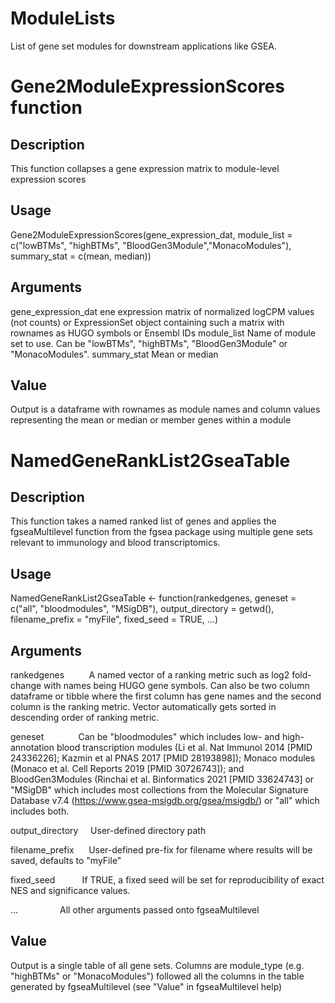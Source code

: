 # ModuleLists

List of gene set modules for downstream applications like GSEA.

# Gene2ModuleExpressionScores function

## Description

This function collapses a gene expression matrix to module-level expression scores

## Usage

Gene2ModuleExpressionScores(gene_expression_dat, module_list = c("lowBTMs", "highBTMs", "BloodGen3Module","MonacoModules"), summary_stat = c(mean, median)) 

## Arguments

gene_expression_dat ene expression matrix of normalized logCPM values (not counts) or ExpressionSet object containing such a matrix with rownames as HUGO symbols or Ensembl IDs
module_list Name of module set to use. Can be "lowBTMs", "highBTMs", "BloodGen3Module" or "MonacoModules".
summary_stat Mean or median

## Value

Output is a dataframe with rownames as module names and column values representing the mean or median or member genes within a module


# NamedGeneRankList2GseaTable

## Description

This function takes a named ranked list of genes and applies the fgseaMultilevel function from the fgsea package using multiple gene sets relevant to immunology and blood transcriptomics.

## Usage

NamedGeneRankList2GseaTable <- function(rankedgenes, geneset = c("all", "bloodmodules", "MSigDB"), output_directory = getwd(), filename_prefix = "myFile", fixed_seed = TRUE, ...)

## Arguments

rankedgenes          A named vector of a ranking metric such as log2 fold-change with names being HUGO gene symbols. Can also be two column dataframe or tibble       where the first column has gene names and the second column is the ranking metric. Vector automatically gets sorted in descending order of ranking metric.

geneset              Can be "bloodmodules" which includes low- and high-annotation blood transcription modules (Li et al. Nat Immunol 2014 [PMID 24336226]; Kazmin et al PNAS 2017 [PMID 28193898]); Monaco modules (Monaco et al. Cell Reports 2019 [PMID 30726743]); and BloodGen3Modules (Rinchai et al. Binformatics 2021 [PMID 33624743] or "MSigDB" which includes most collections from the Molecular Signature Database v7.4 (https://www.gsea-msigdb.org/gsea/msigdb/) or "all" which includes both.

output_directory     User-defined directory path

filename_prefix      User-defined pre-fix for filename where results will be saved, defaults to "myFile"

fixed_seed           If TRUE, a fixed seed will be set for reproducibility of exact NES and significance values.

 ...                 All other arguments passed onto fgseaMultilevel

## Value

Output is a single table of all gene sets. Columns are module_type (e.g. "highBTMs" or "MonacoModules") followed all the columns in the table generated by fgseaMultilevel (see "Value" in fgseaMultilevel help) 
